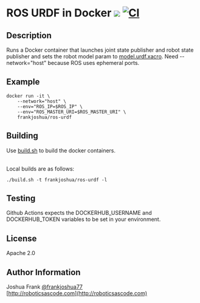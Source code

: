 # ROS URDF in Docker [![](https://img.shields.io/docker/pulls/frankjoshua/ros-urdf)](https://hub.docker.com/r/frankjoshua/ros-urdf) [![CI](https://github.com/frankjoshua/docker-ros-urdf/workflows/CI/badge.svg)](https://github.com/frankjoshua/docker-ros-urdf/actions)

## Description

Runs a Docker container that launches joint state publisher and robot state publisher and sets the robot model param to [model.urdf.xacro](model.urdf.xacro). Need --network="host" because ROS uses ephemeral ports.

## Example

```
docker run -it \
    --network="host" \
    --env="ROS_IP=$ROS_IP" \
    --env="ROS_MASTER_URI=$ROS_MASTER_URI" \
    frankjoshua/ros-urdf
```

## Building

Use [build.sh](build.sh) to build the docker containers.

<br>Local builds are as follows:

```
./build.sh -t frankjoshua/ros-urdf -l
```

## Testing

Github Actions expects the DOCKERHUB_USERNAME and DOCKERHUB_TOKEN variables to be set in your environment.

## License

Apache 2.0

## Author Information

Joshua Frank [@frankjoshua77](https://www.twitter.com/@frankjoshua77)
<br>
[http://roboticsascode.com](http://roboticsascode.com)
